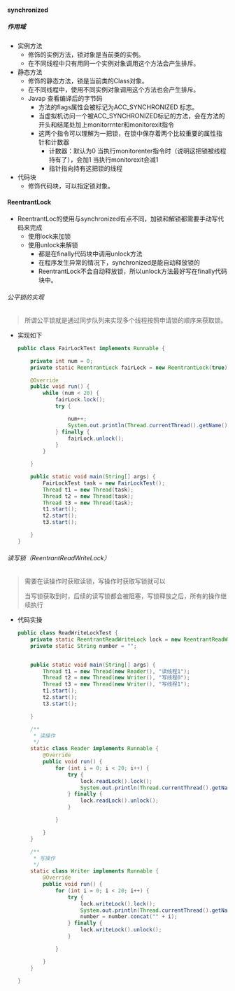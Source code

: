 #### synchronized

##### 作用域

- 实例方法
  - 修饰的实例方法，锁对象是当前类的实例。
  - 在不同线程中只有用同一个实例对象调用这个方法会产生排斥。
- 静态方法
  - 修饰的静态方法，锁是当前类的Class对象。
  - 在不同线程中，使用不同实例对象调用这个方法也会产生排斥。
  - Javap 查看编译后的字节码
    - 方法的flags属性会被标记为ACC_SYNCHRONIZED 标志。
    - 当虚拟机访问一个被ACC_SYNCHRONIZED标记的方法，会在方法的开头和结尾处加上monitorrnter和monitorexit指令
    - 这两个指令可以理解为一把锁，在锁中保存着两个比较重要的属性指针和计数器
      - 计数器：默认为0 当执行monitorenter指令时（说明这把锁被线程持有了），会加1 当执行monitorexit会减1
      - 指针指向持有这把锁的线程
- 代码块
  - 修饰代码块，可以指定锁对象。

#### ReentrantLock

- ReentrantLoc的使用与synchronized有点不同，加锁和解锁都需要手动写代码来完成
  - 使用lock来加锁
  - 使用unlock来解锁
    - 都是在finally代码块中调用unlock方法
    - 在程序发生异常的情况下，synchronized是能自动释放锁的
    - ReentrantLock不会自动释放锁，所以unlock方法最好写在finally代码块中。

###### 公平锁的实现

> 所谓公平锁就是通过同步队列来实现多个线程按照申请锁的顺序来获取锁。

- 实现如下

  ```java
  public class FairLockTest implements Runnable {
  
      private int num = 0;
      private static ReentrantLock fairLock = new ReentrantLock(true);
  
      @Override
      public void run() {
          while (num < 20) {
              fairLock.lock();
              try {
  
                  num++;
                  System.out.println(Thread.currentThread().getName() + " num = " + num);
              } finally {
                  fairLock.unlock();
              }
          }
  
      }
  
      public static void main(String[] args) {
          FairLockTest task = new FairLockTest();
          Thread t1 = new Thread(task);
          Thread t2 = new Thread(task);
          Thread t3 = new Thread(task);
          t1.start();
          t2.start();
          t3.start();
  
      }
  }
  ```

###### 读写锁（ReentrantReadWriteLock）

> 需要在读操作时获取读锁，写操作时获取写锁就可以
>
> 当写锁获取到时，后续的读写锁都会被阻塞，写锁释放之后，所有的操作继续执行

- 代码实操

  ```java
  public class ReadWriteLockTest {
      private static ReentrantReadWriteLock lock = new ReentrantReadWriteLock();
      private static String number = "";
  
  
      public static void main(String[] args) {
          Thread t1 = new Thread(new Reader(), "读线程1");
          Thread t2 = new Thread(new Writer(), "写线程0");
          Thread t3 = new Thread(new Writer(), "写线程1");
          t1.start();
          t2.start();
          t3.start();
  
      }
  
      /**
       * 读操作
       */
      static class Reader implements Runnable {
          @Override
          public void run() {
              for (int i = 0; i < 20; i++) {
                  try {
                      lock.readLock().lock();
                      System.out.println(Thread.currentThread().getName() + "  正在读取  " + number);
                  } finally {
                      lock.readLock().unlock();
                  }
  
              }
  
          }
      }
  
      /**
       * 写操作
       */
      static class Writer implements Runnable {
          @Override
          public void run() {
              for (int i = 0; i < 20; i++) {
                  try {
                      lock.writeLock().lock();
                      System.out.println(Thread.currentThread().getName() + "    正在写入 ------>   " + i);
                      number = number.concat("" + i);
                  } finally {
                      lock.writeLock().unlock();
                  }
  
              }
  
          }
      }
  
  }
  
  ```

  

